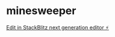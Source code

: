 # minesweeper

[Edit in StackBlitz next generation editor ⚡️](https://stackblitz.com/~/github.com/akito157/minesweeper)